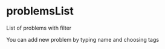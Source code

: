 problemsList
============
List of problems with filter

You can add new problem by typing name and choosing tags
